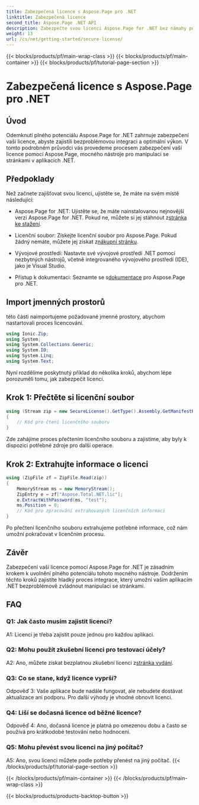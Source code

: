 ```yaml
---
title: Zabezpečená licence s Aspose.Page pro .NET
linktitle: Zabezpečená licence
second_title: Aspose.Page .NET API
description: Zabezpečte svou licenci Aspose.Page for .NET bez námahy pomocí našeho podrobného průvodce. Odemkněte plný potenciál bezproblémové manipulace se stránkami ve vašich aplikacích .NET.
weight: 13
url: /cs/net/getting-started/secure-license/
---
```


{{< blocks/products/pf/main-wrap-class >}}
{{< blocks/products/pf/main-container >}}
{{< blocks/products/pf/tutorial-page-section >}}

# Zabezpečená licence s Aspose.Page pro .NET

## Úvod

Odemknutí plného potenciálu Aspose.Page for .NET zahrnuje zabezpečení vaší licence, abyste zajistili bezproblémovou integraci a optimální výkon. V tomto podrobném průvodci vás provedeme procesem zabezpečení vaší licence pomocí Aspose.Page, mocného nástroje pro manipulaci se stránkami v aplikacích .NET.

## Předpoklady

Než začnete zajišťovat svou licenci, ujistěte se, že máte na svém místě následující:

-  Aspose.Page for .NET: Ujistěte se, že máte nainstalovanou nejnovější verzi Aspose.Page for .NET. Pokud ne, můžete si jej stáhnout z[stránka ke stažení](https://releases.aspose.com/page/net/).

-  Licenční soubor: Získejte licenční soubor pro Aspose.Page. Pokud žádný nemáte, můžete jej získat z[nákupní stránku](https://purchase.aspose.com/buy).

- Vývojové prostředí: Nastavte své vývojové prostředí .NET pomocí nezbytných nástrojů, včetně integrovaného vývojového prostředí (IDE), jako je Visual Studio.

-  Přístup k dokumentaci: Seznamte se s[dokumentace](https://reference.aspose.com/page/net/) pro Aspose.Page pro .NET.

## Import jmenných prostorů

této části naimportujeme požadované jmenné prostory, abychom nastartovali proces licencování.


```csharp
using Ionic.Zip;
using System;
using System.Collections.Generic;
using System.IO;
using System.Linq;
using System.Text;
```

Nyní rozdělíme poskytnutý příklad do několika kroků, abychom lépe porozuměli tomu, jak zabezpečit licenci.

## Krok 1: Přečtěte si licenční soubor

```csharp
using (Stream zip = new SecureLicense().GetType().Assembly.GetManifestResourceStream("Aspose.Total.NET.lic.zip"))
{
    // Kód pro čtení licenčního souboru
}
```

Zde zahájíme proces přečtením licenčního souboru a zajistíme, aby byly k dispozici potřebné zdroje pro další operace.

## Krok 2: Extrahujte informace o licenci

```csharp
using (ZipFile zf = ZipFile.Read(zip))
{
    MemoryStream ms = new MemoryStream();
    ZipEntry e = zf["Aspose.Total.NET.lic"];
    e.ExtractWithPassword(ms, "test");
    ms.Position = 0;
    // Kód pro zpracování extrahovaných licenčních informací
}
```

Po přečtení licenčního souboru extrahujeme potřebné informace, což nám umožní pokračovat v licenčním procesu.

## Závěr

Zabezpečení vaší licence pomocí Aspose.Page for .NET je zásadním krokem k uvolnění plného potenciálu tohoto mocného nástroje. Dodržením těchto kroků zajistíte hladký proces integrace, který umožní vašim aplikacím .NET bezproblémově zvládnout manipulaci se stránkami.

## FAQ

### Q1: Jak často musím zajistit licenci?

A1: Licenci je třeba zajistit pouze jednou pro každou aplikaci.

### Q2: Mohu použít zkušební licenci pro testovací účely?

 A2: Ano, můžete získat bezplatnou zkušební licenci z[stránka vydání](https://releases.aspose.com/).

### Q3: Co se stane, když licence vyprší?

Odpověď 3: Vaše aplikace bude nadále fungovat, ale nebudete dostávat aktualizace ani podporu. Pro další výhody je vhodné obnovit licenci.

### Q4: Liší se dočasná licence od běžné licence?

Odpověď 4: Ano, dočasná licence je platná po omezenou dobu a často se používá pro krátkodobé testování nebo hodnocení.

### Q5: Mohu převést svou licenci na jiný počítač?

A5: Ano, svou licenci můžete podle potřeby přenést na jiný počítač.
{{< /blocks/products/pf/tutorial-page-section >}}

{{< /blocks/products/pf/main-container >}}
{{< /blocks/products/pf/main-wrap-class >}}

{{< blocks/products/products-backtop-button >}}
